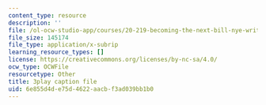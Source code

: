 ```yaml
---
content_type: resource
description: ''
file: /ol-ocw-studio-app/courses/20-219-becoming-the-next-bill-nye-writing-and-hosting-the-educational-show-january-iap-2015/6e855d4de75d4622aacbf3ad039bb1b0_VBgVRviSKek.srt
file_size: 145174
file_type: application/x-subrip
learning_resource_types: []
license: https://creativecommons.org/licenses/by-nc-sa/4.0/
ocw_type: OCWFile
resourcetype: Other
title: 3play caption file
uid: 6e855d4d-e75d-4622-aacb-f3ad039bb1b0
---
```

